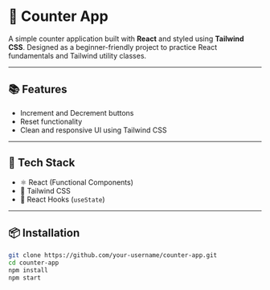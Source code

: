 # 🔢 Counter App

A simple counter application built with **React** and styled using **Tailwind CSS**. Designed as a beginner-friendly project to practice React fundamentals and Tailwind utility classes.

---

## 📚 Features

- Increment and Decrement buttons
- Reset functionality
- Clean and responsive UI using Tailwind CSS

---

## 🚀 Tech Stack

- ⚛️ React (Functional Components)
- 🎨 Tailwind CSS
- 🔁 React Hooks (`useState`)

---

## 📦 Installation

```bash
git clone https://github.com/your-username/counter-app.git
cd counter-app
npm install
npm start
